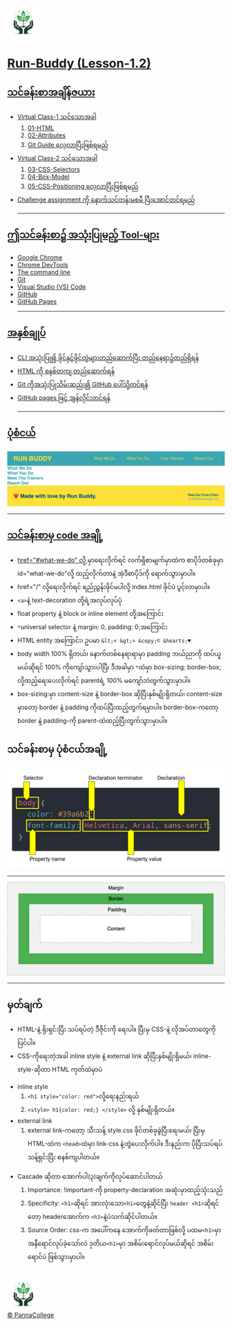 <a href="https://sites.google.com/pannacollege.org/pannacollege/home"><img src="./assets/images/mylogo.jpeg" width="75"/>
# Run-Buddy (Lesson-1.2)

## သင်ခန်းစာအချိန်ဇယား
- Virtual Class-1 သင်သောအခါ
    1. 01-HTML
    2. 02-Attributes
    3. Git Guide လေ့လာပြီးဖြစ်ရမည်
- Virtual Class-2 သင်သောအခါ         
    1. 03-CSS-Selectors 
    2. 04-Box-Model
    3. 05-CSS-Positioning လေ့လာပြီးဖြစ်ရမည်
- Challenge assignment ကို နောက်သင်တန်းမစမီ ပြီးအောင်တင်ရမည်<hr>

## ဤသင်ခန်းစာ၌ အသုံးပြုမည့် Tool-များ
- Google Chrome
- Chrome DevTools
- The command line
- Git
- Visual Studio (VS) Code
- GitHub
- GitHub Pages<hr>

## အနှစ်ချုပ်
- CLI အသုံးပြု၍ ဖိုင်နှင့်ဖိုင်တွဲများတည်ဆောက်ပြီး တည်နေရာ၌တည်ရှိရန်
- HTML ကို စနစ်တကျ တည်ဆောက်ရန်
- Git ကိုအသုံးပြုသိမ်းဆည်း၍ GitHub ပေါ်သို့တင်ရန်
- GitHub pages ဖြင့် အွန်လိုင်းတင်ရန်<hr>

## ပုံစံငယ်
![mockUp](./assets/images/025-step-2-complete.jpg)<br><hr>

## သင်ခန်းစာမှ code အချို့
- href="#what-we-do" လို့ <a>မှာရေးလိုက်ရင် လက်ရှိစာမျက်မှာထဲက စာပိုဒ်တစ်ခုမှာ id="what-we-do"လို့ ထည့်လိုက်တာနဲ့ အဲ့ဒီစာပိုဒ်ကို ရောက်သွားမှာပါ။
- href="/" လို့ရေးလိုက်ရင် ရည်ညွှန်းဖိုင်မပါလို့ index.html ဖိုင်ပဲ ပွင့်လာမှာပါ။
- ```<a>```နဲ့ text-decoration တို့ရဲ့အလုပ်လုပ်ပုံ
- float property နဲ့ block or inline element တို့အကြောင်း
- ```*```universal selector နဲ့ margin: 0, padding: 0;အကြောင်း
- HTML entity အကြောင်း၊ ဥပမာ ```&lt;< &gt;> &copy;© &hearts;♥```
- body width 100% ရှိတယ်၊ နောက်တစ်နေရာရာမှာ padding ဘယ်ညာကို ထပ်ယူမယ်ဆိုရင် 100% ကိုကျော်သွားပါပြီ၊ ဒီအခါမှာ ​```*```ထဲမှာ box-sizing: border-box; လို့ထည့်ရေးပေးလိုက်ရင် parentရဲ့ 100% မကျော်ဘဲတွက်သွားမှာပါ။
- box-sizing:မှာ content-size နဲ့ border-box ဆိုပြီးနှစ်မျိုးရှိတယ်၊ content-size မှာတော့ border နဲ့ padding ကိုထပ်ပြီးထည့်တွက်ရမှာပါ။ border-box-ကတော့ border နဲ့ padding-ကို parent-ထဲထည့်ပြီးတွက်သွားမှာပါ။

## သင်ခန်းစာမှ ပုံစံငယ်အချို့
![css-syntax](./assets/images/300-css-syntax.jpg)<br><hr>
![box-model](./assets/images/103-box-model.jpg)<br><hr>

## မှတ်ချက်
* HTML-နဲ့ ရိုးရှင်းပြီး သပ်ရပ်တဲ့ ဒီဇိုင်းကို ရေးပါ။ ပြီးမှ CSS-နဲ့ လိုအပ်တာတွေကို ပြင်ပါ။
* CSS-ကိုရေးတဲ့အခါ inline style နဲ့ external link ဆိုပြီးနှစ်မျိုးရှိမယ်၊ inline-style-ဆိုတာ HTML ကုတ်ထဲမှာပဲ 
- inline style
    1. ```<h1 style="color: red">```လို့ရေးနည်းရယ်
    2. ```<style> h1{color: red;} </style>``` လို့ နှစ်မျိုးရှိတယ်။
- external link
    1. external link-ကတော့ သီးသန့် style.css ဖိုင်တစ်ခုခွဲပြီးရေးမယ်၊ ပြီးမှ HTML-ထဲက ```<head>```ထဲမှာ link-css နဲ့တွဲပေးလိုက်ပါ။ ဒီးနည်းက ပိုပြီးသပ်ရပ်သန့်ရှင်းပြီး စနစ်ကျပါတယ်။
* Cascade ဆိုတာ အောက်ပါ(၃)ချက်ကိုလုပ်ဆောင်ပါတယ်
    1. Importance: !important-ကို property-declaration အဆုံးမှာထည့်သုံးသည်
    2. Specificity: ```<h1>```ဆိုရင် အားလုံးသော```<h1>```တွေနဲ့ဆိုင်ပြီး  ```header <h1>```ဆိုရင်တော့ headerအောက်က ```<h1>```နဲ့ပဲသက်ဆိုင်ပါတယ်။
    3. Source Order: css-က အပေါ်ကနေ အောက်ကိုဖတ်တာဖြစ်လို့ ပထမ```<h1>```မှာ အနီရောင်လုပ်ခဲ့သော်လဲ ဒုတိယ```<h1>```မှာ အစိမ်းရောင်လုပ်မယ်ဆိုရင် အစိမ်းရောင်ပဲ ဖြစ်သွားမှာပါ။

<br>
<a href="https://sites.google.com/pannacollege.org/pannacollege/home"><img src="./assets/images/mylogo.jpeg" width="75"/></a><br>
<a href="https://sites.google.com/pannacollege.org/pannacollege/home">© PannaCollege</a>

